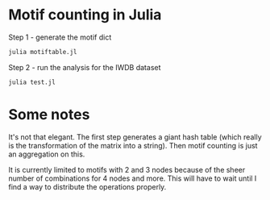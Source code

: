 # Motif counting in Julia

Step 1 - generate the motif dict

```sh
julia motiftable.jl
```

Step 2 - run the analysis for the IWDB dataset

```sh
julia test.jl
```

# Some notes

It's not that elegant. The first step generates a giant hash table (which really
is the transformation of the matrix into a string). Then motif counting is just
an aggregation on this.

It is currently limited to motifs with 2 and 3 nodes because of the sheer number
of combinations for 4 nodes and more. This will have to wait until I find a way
to distribute the operations properly.
